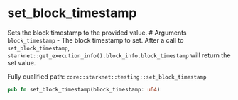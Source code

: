 # set_block_timestamp

Sets the block timestamp to the provided value.  # Arguments  `block_timestamp` - The block timestamp to set.  After a call to `set_block_timestamp`, `starknet::get_execution_info().block_info.block_timestamp` will return the set value.

Fully qualified path: `core::starknet::testing::set_block_timestamp`

```rust
pub fn set_block_timestamp(block_timestamp: u64)
```

